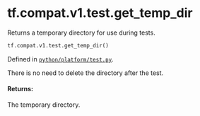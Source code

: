 <div itemscope itemtype="http://developers.google.com/ReferenceObject">
<meta itemprop="name" content="tf.compat.v1.test.get_temp_dir" />
<meta itemprop="path" content="Stable" />
</div>

# tf.compat.v1.test.get_temp_dir

Returns a temporary directory for use during tests.

``` python
tf.compat.v1.test.get_temp_dir()
```



Defined in [`python/platform/test.py`](/code/stable/tensorflow/python/platform/test.py).

<!-- Placeholder for "Used in" -->

There is no need to delete the directory after the test.

#### Returns:

The temporary directory.
